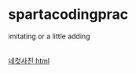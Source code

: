 # spartacodingprac
imitating or a little adding
<br>
<br>

[네컷사진 html](https://jyannjyann.github.io/spartacodingprac/%EB%84%A4%EC%BB%B7%EC%82%AC%EC%A7%84.html)
